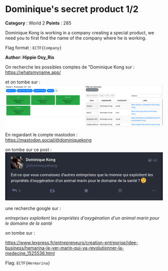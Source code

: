# Dominique's secret product 1/2

**Category** : World 2
**Points** : 285


Dominique Kong is working in a company creating a special product, we need you to first find the name of the company where he is working.

Flag format : ```ECTF{Company}```

**Author: Hippie Osy_Ris**

On recherche les possibles comptes de "Dominique Kong sur : https://whatsmyname.app/

et on tombe sur : 
![social](Whatmyname.png)

En regardant le compte mastodon : https://mastodon.social/@dominiquekong

on tombe sur ce post :
![mastodom](mastodon.png)

une recherche google sur :

*entreprises exploitent les propriétés d'oxygénation d'un animal marin pour le domaine de la santé*

on tombe sur : 

https://www.lexpress.fr/entrepreneurs/creation-entreprise/idee-business/hemarina-le-ver-marin-qui-va-revolutionner-la-medecine_1525536.html


Flag: ```ECTF{Hermarina}```